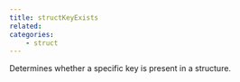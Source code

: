 ```yaml
---
title: structKeyExists
related:
categories:
    - struct
---
```


Determines whether a specific key is present in a structure.